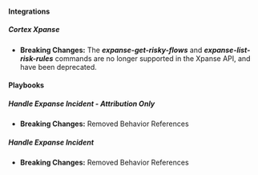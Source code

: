 
#### Integrations
##### Cortex Xpanse
- **Breaking Changes:** The ***expanse-get-risky-flows*** and ***expanse-list-risk-rules*** commands are no longer supported in the Xpanse API, and have been deprecated.

#### Playbooks
##### Handle Expanse Incident - Attribution Only
- **Breaking Changes:** Removed Behavior References

##### Handle Expanse Incident
- **Breaking Changes:** Removed Behavior References